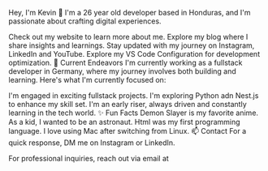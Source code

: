 Hey, I'm Kevin 👋
I'm a 26 year old developer based in Honduras, and I'm passionate about crafting digital experiences.

Check out my website to learn more about me.
Explore my blog where I share insights and learnings.
Stay updated with my journey on Instagram, LinkedIn and YouTube.
Explore my VS Code Configuration for development optimization.
🔭 Current Endeavors
I'm currently working as a fullstack developer in Germany, where my journey involves both building and learning. Here's what I'm currently focused on:

I'm engaged in exciting fullstack projects.
I'm exploring Python adn Nest.js to enhance my skill set.
I'm an early riser, always driven and constantly learning in the tech world.
✨ Fun Facts
Demon Slayer is my favorite anime.
As a kid, I wanted to be an astronaut.
Html was my first programming language.
I love using Mac after switching from Linux.
📫 Contact
For a quick response, DM me on Instagram or LinkedIn.

For professional inquiries, reach out via email at <!--mirayatech.contact@gmail.com.-->

<!---
kecc00/kecc00 is a ✨ special ✨ repository because its `README.md` (this file) appears on your GitHub profile.
You can click the Preview link to take a look at your changes.
--->
